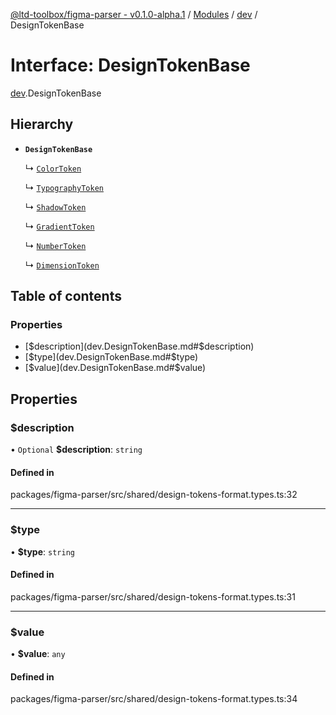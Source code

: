 [@ltd-toolbox/figma-parser - v0.1.0-alpha.1](../README.md) / [Modules](../modules.md) / [dev](../modules/dev.md) / DesignTokenBase

# Interface: DesignTokenBase

[dev](../modules/dev.md).DesignTokenBase

## Hierarchy

- **`DesignTokenBase`**

  ↳ [`ColorToken`](dev.ColorToken.md)

  ↳ [`TypographyToken`](dev.TypographyToken.md)

  ↳ [`ShadowToken`](dev.ShadowToken.md)

  ↳ [`GradientToken`](dev.GradientToken.md)

  ↳ [`NumberToken`](dev.NumberToken.md)

  ↳ [`DimensionToken`](dev.DimensionToken.md)

## Table of contents

### Properties

- [$description](dev.DesignTokenBase.md#$description)
- [$type](dev.DesignTokenBase.md#$type)
- [$value](dev.DesignTokenBase.md#$value)

## Properties

### $description

• `Optional` **$description**: `string`

#### Defined in

packages/figma-parser/src/shared/design-tokens-format.types.ts:32

___

### $type

• **$type**: `string`

#### Defined in

packages/figma-parser/src/shared/design-tokens-format.types.ts:31

___

### $value

• **$value**: `any`

#### Defined in

packages/figma-parser/src/shared/design-tokens-format.types.ts:34

